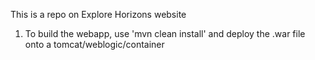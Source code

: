 This is a repo on Explore Horizons website 
1. To build the webapp, use 'mvn clean install' and deploy the .war file onto a tomcat/weblogic/container